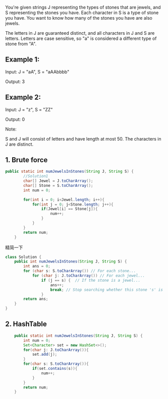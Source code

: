 
You're given strings J representing the types of stones that are jewels, and S representing the stones you have.  Each character in S is a type of stone you have.  You want to know how many of the stones you have are also jewels.

The letters in J are guaranteed distinct, and all characters in J and S are letters. Letters are case sensitive, so "a" is considered a different type of stone from "A".

## Example 1:

Input: J = "aA", S = "aAAbbbb"

Output: 3
## Example 2:

Input: J = "z", S = "ZZ"

Output: 0

Note:

S and J will consist of letters and have length at most 50.
The characters in J are distinct.

## 1. Brute force
```java
public static int numJewelsInStones(String J, String S) {
		//Solution1
		char[] Jewel = J.toCharArray();
		char[] Stone = S.toCharArray();
		int num = 0;
		
		for(int i = 0; i<Jewel.length; i++){
			for(int j = 0; j<Stone.length; j++){
				if(Jewel[i] == Stone[j]){
					num++;
				}
			}
		}
        return num;
    }
```
精简一下
```java
class Solution {
    public int numJewelsInStones(String J, String S) {
        int ans = 0;
        for (char s: S.toCharArray()) // For each stone...
            for (char j: J.toCharArray()) // For each jewel...
                if (j == s) {  // If the stone is a jewel...
                    ans++;
                    break; // Stop searching whether this stone 's' is a jewel
                }
        return ans;
    }
}
```


## 2. HashTable
```java
	public static int numJewelsInStones(String J, String S) {
		int num = 0;
		Set<Character> set = new HashSet<>(); 
		for(char j: J.toCharArray()){
			set.add(j);
		}
		for(char s: S.toCharArray()){
			if(set.contains(s)){
				num++;
			}
		}
		return num;
    }
```
